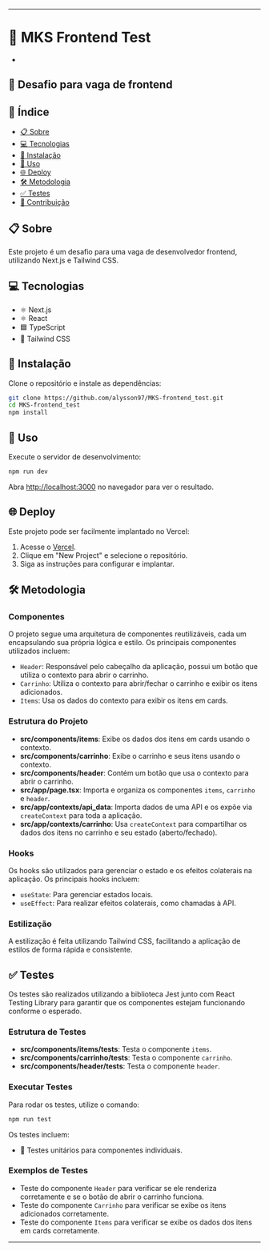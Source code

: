 

---

# 🛒 MKS Frontend Test

-

## 🚀 Desafio para vaga de frontend

## 📑 Índice
- [📋 Sobre](#-sobre)
- [💻 Tecnologias](#-tecnologias)
- [🔧 Instalação](#-instalação)
- [🚀 Uso](#-uso)
- [🌐 Deploy](#-deploy)
- [🛠️ Metodologia](#-metodologia)
- [✅ Testes](#-testes)
- [🤝 Contribuição](#-contribuição)

## 📋 Sobre
Este projeto é um desafio para uma vaga de desenvolvedor frontend, utilizando Next.js e Tailwind CSS.

## 💻 Tecnologias
- ⚛️ Next.js
- ⚛️ React
- 🟦 TypeScript
- 🎨 Tailwind CSS

## 🔧 Instalação
Clone o repositório e instale as dependências:
```bash
git clone https://github.com/alysson97/MKS-frontend_test.git
cd MKS-frontend_test
npm install
```

## 🚀 Uso
Execute o servidor de desenvolvimento:
```bash
npm run dev
```
Abra [http://localhost:3000](http://localhost:3000) no navegador para ver o resultado.

## 🌐 Deploy
Este projeto pode ser facilmente implantado no Vercel:
1. Acesse o [Vercel](https://vercel.com/).
2. Clique em "New Project" e selecione o repositório.
3. Siga as instruções para configurar e implantar.

## 🛠️ Metodologia
### Componentes
O projeto segue uma arquitetura de componentes reutilizáveis, cada um encapsulando sua própria lógica e estilo. Os principais componentes utilizados incluem:

- `Header`: Responsável pelo cabeçalho da aplicação, possui um botão que utiliza o contexto para abrir o carrinho.
- `Carrinho`: Utiliza o contexto para abrir/fechar o carrinho e exibir os itens adicionados.
- `Items`: Usa os dados do contexto para exibir os itens em cards.

### Estrutura do Projeto
- **src/components/items**: Exibe os dados dos itens em cards usando o contexto.
- **src/components/carrinho**: Exibe o carrinho e seus itens usando o contexto.
- **src/components/header**: Contém um botão que usa o contexto para abrir o carrinho.
- **src/app/page.tsx**: Importa e organiza os componentes `items`, `carrinho` e `header`.
- **src/app/contexts/api_data**: Importa dados de uma API e os expõe via `createContext` para toda a aplicação.
- **src/app/contexts/carrinho**: Usa `createContext` para compartilhar os dados dos itens no carrinho e seu estado (aberto/fechado).

### Hooks
Os hooks são utilizados para gerenciar o estado e os efeitos colaterais na aplicação. Os principais hooks incluem:
- `useState`: Para gerenciar estados locais.
- `useEffect`: Para realizar efeitos colaterais, como chamadas à API.

### Estilização
A estilização é feita utilizando Tailwind CSS, facilitando a aplicação de estilos de forma rápida e consistente.

## ✅ Testes
Os testes são realizados utilizando a biblioteca Jest junto com React Testing Library para garantir que os componentes estejam funcionando conforme o esperado.

### Estrutura de Testes
- **src/components/items/tests**: Testa o componente `items`.
- **src/components/carrinho/tests**: Testa o componente `carrinho`.
- **src/components/header/tests**: Testa o componente `header`.

### Executar Testes
Para rodar os testes, utilize o comando:
```bash
npm run test
```

Os testes incluem:
- 🧪 Testes unitários para componentes individuais.


### Exemplos de Testes
- Teste do componente `Header` para verificar se ele renderiza corretamente e se o botão de abrir o carrinho funciona.
- Teste do componente `Carrinho` para verificar se exibe os itens adicionados corretamente.
- Teste do componente `Items` para verificar se exibe os dados dos itens em cards corretamente.



---

